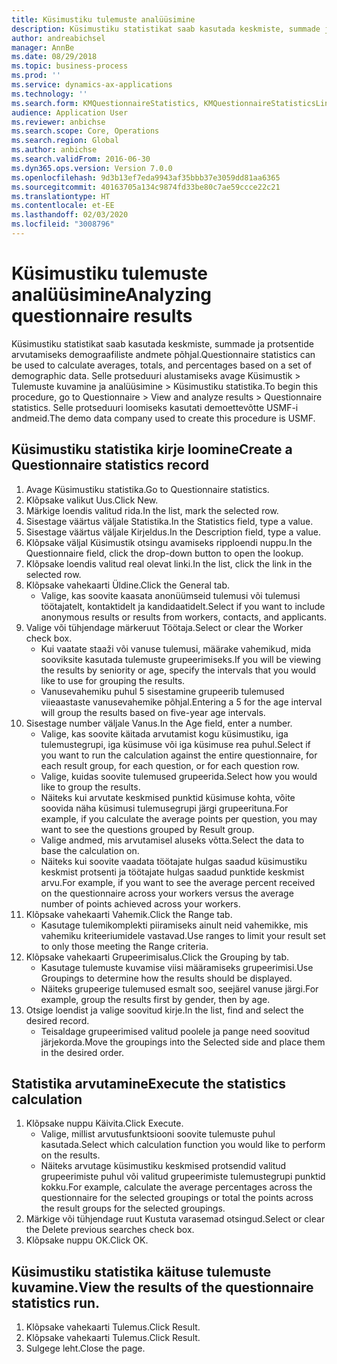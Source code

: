 ```yaml
---
title: Küsimustiku tulemuste analüüsimine
description: Küsimustiku statistikat saab kasutada keskmiste, summade ja protsentide arvutamiseks demograafiliste andmete põhjal.
author: andreabichsel
manager: AnnBe
ms.date: 08/29/2018
ms.topic: business-process
ms.prod: ''
ms.service: dynamics-ax-applications
ms.technology: ''
ms.search.form: KMQuestionnaireStatistics, KMQuestionnaireStatisticsLine
audience: Application User
ms.reviewer: anbichse
ms.search.scope: Core, Operations
ms.search.region: Global
ms.author: anbichse
ms.search.validFrom: 2016-06-30
ms.dyn365.ops.version: Version 7.0.0
ms.openlocfilehash: 9d3b13ef7eda9943af35bbb37e3059dd81aa6365
ms.sourcegitcommit: 40163705a134c9874fd33be80c7ae59ccce22c21
ms.translationtype: HT
ms.contentlocale: et-EE
ms.lasthandoff: 02/03/2020
ms.locfileid: "3008796"
---
```

# <a name="analyzing-questionnaire-results"></a><span data-ttu-id="fb5a4-103">Küsimustiku tulemuste analüüsimine</span><span class="sxs-lookup"><span data-stu-id="fb5a4-103">Analyzing questionnaire results</span></span>



<span data-ttu-id="fb5a4-104">Küsimustiku statistikat saab kasutada keskmiste, summade ja protsentide arvutamiseks demograafiliste andmete põhjal.</span><span class="sxs-lookup"><span data-stu-id="fb5a4-104">Questionnaire statistics can be used to calculate averages, totals, and percentages based on a set of demographic data.</span></span> <span data-ttu-id="fb5a4-105">Selle protseduuri alustamiseks avage Küsimustik > Tulemuste kuvamine ja analüüsimine > Küsimustiku statistika.</span><span class="sxs-lookup"><span data-stu-id="fb5a4-105">To begin this procedure, go to Questionnaire > View and analyze results > Questionnaire statistics.</span></span> <span data-ttu-id="fb5a4-106">Selle protseduuri loomiseks kasutati demoettevõtte USMF-i andmeid.</span><span class="sxs-lookup"><span data-stu-id="fb5a4-106">The demo data company used to create this procedure is USMF.</span></span>


## <a name="create-a-questionnaire-statistics-record"></a><span data-ttu-id="fb5a4-107">Küsimustiku statistika kirje loomine</span><span class="sxs-lookup"><span data-stu-id="fb5a4-107">Create a Questionnaire statistics record</span></span>
1. <span data-ttu-id="fb5a4-108">Avage Küsimustiku statistika.</span><span class="sxs-lookup"><span data-stu-id="fb5a4-108">Go to Questionnaire statistics.</span></span>
2. <span data-ttu-id="fb5a4-109">Klõpsake valikut Uus.</span><span class="sxs-lookup"><span data-stu-id="fb5a4-109">Click New.</span></span>
3. <span data-ttu-id="fb5a4-110">Märkige loendis valitud rida.</span><span class="sxs-lookup"><span data-stu-id="fb5a4-110">In the list, mark the selected row.</span></span>
4. <span data-ttu-id="fb5a4-111">Sisestage väärtus väljale Statistika.</span><span class="sxs-lookup"><span data-stu-id="fb5a4-111">In the Statistics field, type a value.</span></span>
5. <span data-ttu-id="fb5a4-112">Sisestage väärtus väljale Kirjeldus.</span><span class="sxs-lookup"><span data-stu-id="fb5a4-112">In the Description field, type a value.</span></span>
6. <span data-ttu-id="fb5a4-113">Klõpsake väljal Küsimustik otsingu avamiseks ripploendi nuppu.</span><span class="sxs-lookup"><span data-stu-id="fb5a4-113">In the Questionnaire field, click the drop-down button to open the lookup.</span></span>
7. <span data-ttu-id="fb5a4-114">Klõpsake loendis valitud real olevat linki.</span><span class="sxs-lookup"><span data-stu-id="fb5a4-114">In the list, click the link in the selected row.</span></span>
8. <span data-ttu-id="fb5a4-115">Klõpsake vahekaarti Üldine.</span><span class="sxs-lookup"><span data-stu-id="fb5a4-115">Click the General tab.</span></span>
    * <span data-ttu-id="fb5a4-116">Valige, kas soovite kaasata anonüümseid tulemusi või tulemusi töötajatelt, kontaktidelt ja kandidaatidelt.</span><span class="sxs-lookup"><span data-stu-id="fb5a4-116">Select if you want to include anonymous results or results from workers, contacts, and applicants.</span></span>  
9. <span data-ttu-id="fb5a4-117">Valige või tühjendage märkeruut Töötaja.</span><span class="sxs-lookup"><span data-stu-id="fb5a4-117">Select or clear the Worker check box.</span></span>
    * <span data-ttu-id="fb5a4-118">Kui vaatate staaži või vanuse tulemusi, määrake vahemikud, mida sooviksite kasutada tulemuste grupeerimiseks.</span><span class="sxs-lookup"><span data-stu-id="fb5a4-118">If you will be viewing the results by seniority or age, specify the intervals that you would like to use for grouping the results.</span></span>  
    * <span data-ttu-id="fb5a4-119">Vanusevahemiku puhul 5 sisestamine grupeerib tulemused viieaastaste vanusevahemike põhjal.</span><span class="sxs-lookup"><span data-stu-id="fb5a4-119">Entering a 5 for the age interval will group the results based on five-year age intervals.</span></span>  
10. <span data-ttu-id="fb5a4-120">Sisestage number väljale Vanus.</span><span class="sxs-lookup"><span data-stu-id="fb5a4-120">In the Age field, enter a number.</span></span>
    * <span data-ttu-id="fb5a4-121">Valige, kas soovite käitada arvutamist kogu küsimustiku, iga tulemustegrupi, iga küsimuse või iga küsimuse rea puhul.</span><span class="sxs-lookup"><span data-stu-id="fb5a4-121">Select if you want to run the calculation against the entire questionnaire, for each result group, for each question, or for each question row.</span></span>  
    * <span data-ttu-id="fb5a4-122">Valige, kuidas soovite tulemused grupeerida.</span><span class="sxs-lookup"><span data-stu-id="fb5a4-122">Select how you would like to group the results.</span></span>  
    * <span data-ttu-id="fb5a4-123">Näiteks kui arvutate keskmised punktid küsimuse kohta, võite soovida näha küsimusi tulemusegrupi järgi grupeerituna.</span><span class="sxs-lookup"><span data-stu-id="fb5a4-123">For example, if you calculate the average points per question, you may want to see the questions grouped by Result group.</span></span>  
    * <span data-ttu-id="fb5a4-124">Valige andmed, mis arvutamisel aluseks võtta.</span><span class="sxs-lookup"><span data-stu-id="fb5a4-124">Select the data to base the calculation on.</span></span>  
    * <span data-ttu-id="fb5a4-125">Näiteks kui soovite vaadata töötajate hulgas saadud küsimustiku keskmist protsenti ja töötajate hulgas saadud punktide keskmist arvu.</span><span class="sxs-lookup"><span data-stu-id="fb5a4-125">For example, if you want to see the average percent received on the questionnaire across your workers versus the average number of points achieved across your workers.</span></span>  
11. <span data-ttu-id="fb5a4-126">Klõpsake vahekaarti Vahemik.</span><span class="sxs-lookup"><span data-stu-id="fb5a4-126">Click the Range tab.</span></span>
    * <span data-ttu-id="fb5a4-127">Kasutage tulemikomplekti piiramiseks ainult neid vahemikke, mis vahemiku kriteeriumidele vastavad.</span><span class="sxs-lookup"><span data-stu-id="fb5a4-127">Use ranges to limit your result set to only those meeting the Range criteria.</span></span>  
12. <span data-ttu-id="fb5a4-128">Klõpsake vahekaarti Grupeerimisalus.</span><span class="sxs-lookup"><span data-stu-id="fb5a4-128">Click the Grouping by tab.</span></span>
    * <span data-ttu-id="fb5a4-129">Kasutage tulemuste kuvamise viisi määramiseks grupeerimisi.</span><span class="sxs-lookup"><span data-stu-id="fb5a4-129">Use Groupings to determine how the results should be displayed.</span></span>  
    * <span data-ttu-id="fb5a4-130">Näiteks grupeerige tulemused esmalt soo, seejärel vanuse järgi.</span><span class="sxs-lookup"><span data-stu-id="fb5a4-130">For example, group the results first by gender, then by age.</span></span>  
13. <span data-ttu-id="fb5a4-131">Otsige loendist ja valige soovitud kirje.</span><span class="sxs-lookup"><span data-stu-id="fb5a4-131">In the list, find and select the desired record.</span></span>
    * <span data-ttu-id="fb5a4-132">Teisaldage grupeerimised valitud poolele ja pange need soovitud järjekorda.</span><span class="sxs-lookup"><span data-stu-id="fb5a4-132">Move the groupings into the Selected side and place them in the desired order.</span></span>  

## <a name="execute-the-statistics-calculation"></a><span data-ttu-id="fb5a4-133">Statistika arvutamine</span><span class="sxs-lookup"><span data-stu-id="fb5a4-133">Execute the statistics calculation</span></span>
1. <span data-ttu-id="fb5a4-134">Klõpsake nuppu Käivita.</span><span class="sxs-lookup"><span data-stu-id="fb5a4-134">Click Execute.</span></span>
    * <span data-ttu-id="fb5a4-135">Valige, millist arvutusfunktsiooni soovite tulemuste puhul kasutada.</span><span class="sxs-lookup"><span data-stu-id="fb5a4-135">Select which calculation function you would like to perform on the results.</span></span>  
    * <span data-ttu-id="fb5a4-136">Näiteks arvutage küsimustiku keskmised protsendid valitud grupeerimiste puhul või valitud grupeerimiste tulemustegrupi punktid kokku.</span><span class="sxs-lookup"><span data-stu-id="fb5a4-136">For example, calculate the average percentages across the questionnaire for the selected groupings or total the points across the result groups for the selected groupings.</span></span>  
2. <span data-ttu-id="fb5a4-137">Märkige või tühjendage ruut Kustuta varasemad otsingud.</span><span class="sxs-lookup"><span data-stu-id="fb5a4-137">Select or clear the Delete previous searches check box.</span></span>
3. <span data-ttu-id="fb5a4-138">Klõpsake nuppu OK.</span><span class="sxs-lookup"><span data-stu-id="fb5a4-138">Click OK.</span></span>

## <a name="view-the-results-of-the-questionnaire-statistics-run"></a><span data-ttu-id="fb5a4-139">Küsimustiku statistika käituse tulemuste kuvamine.</span><span class="sxs-lookup"><span data-stu-id="fb5a4-139">View the results of the questionnaire statistics run.</span></span>
1. <span data-ttu-id="fb5a4-140">Klõpsake vahekaarti Tulemus.</span><span class="sxs-lookup"><span data-stu-id="fb5a4-140">Click Result.</span></span>
2. <span data-ttu-id="fb5a4-141">Klõpsake vahekaarti Tulemus.</span><span class="sxs-lookup"><span data-stu-id="fb5a4-141">Click Result.</span></span>
3. <span data-ttu-id="fb5a4-142">Sulgege leht.</span><span class="sxs-lookup"><span data-stu-id="fb5a4-142">Close the page.</span></span>

